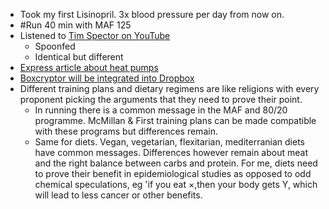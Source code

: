 - Took my first Lisinopril. 3x blood pressure per day from now on.
- #Run 40 min with MAF 125
- Listened to [Tim Spector on YouTube](https://youtu.be/66hWntvp0_4)
	- Spoonfed
	- Identical but different
- [Express article about heat pumps](https://www.express.co.uk/finance/personalfinance/1717710/gas-boilers-boiler-upgrade-scheme-net-zero-fossil-fuels-households-heat-pumps)
- [Boxcryptor will be integrated into Dropbox](
https://www.boxcryptor.com/en/blog/post/new-chapter-with-dropbox/)
- Different training plans and dietary regimens are like religions with every proponent picking the arguments that they need to prove their point.
	- In running there is a common message in the MAF and 80/20 programme. McMillan & First training plans can be made compatible with these programs but differences remain. 
	- Same for diets. Vegan, vegetarian, flexitarian, mediterranian diets have common messages. Differences however remain about meat and the right balance between carbs and protein. For me, diets need to prove their benefit in epidemiological studies as opposed to odd chemical speculations, eg 'if you eat ×,then your body gets Y, which will lead to less cancer or other benefits.
